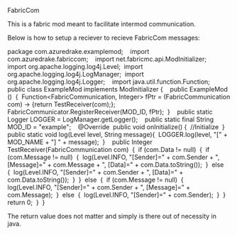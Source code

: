 FabricCom

This is a fabric mod meant to facilitate intermod communication.

Below is how to setup a reciever to recieve FabricCom messages:

package com.azuredrake.examplemod; 
 
import com.azuredrake.fabriccom; 
 
import net.fabricmc.api.ModInitializer; 
 
import org.apache.logging.log4j.Level; 
import org.apache.logging.log4j.LogManager; 
import org.apache.logging.log4j.Logger; 
 
import java.util.function.Function; 
 
public class ExampleMod implements ModInitializer { 
 
    public ExampleMod () 
    { 
        Function<FabricCommunication, Integer> fPtr = (FabricCommunication com) -> {return TestReceiver(com);}; 
        FabricCommunicator.RegisterReceiver(MOD_ID, fPtr); 
    } 
 
    public static Logger LOGGER = LogManager.getLogger(); 
 
    public static final String MOD_ID = "example"; 
 
    @Override 
    public void onInitialize() { 
        //Initialize 
    } 
 
    public static void log(Level level, String message){ 
        LOGGER.log(level, "[" + MOD_NAME + "] " + message); 
    } 
 
    public Integer TestReceiver(FabricCommunication com) 
    { 
        if (com.Data != null) 
        { 
            if (com.Message != null) 
            { 
                log(Level.INFO, "[Sender]=" + com.Sender + ", [Message]=" + com.Message + ", [Data]=" + com.Data.toString()); 
            } 
            else 
            { 
                log(Level.INFO, "[Sender]=" + com.Sender + ", [Data]=" + com.Data.toString()); 
            } 
        } 
        else 
        { 
            if (com.Message != null) 
            { 
                log(Level.INFO, "[Sender]=" + com.Sender + ", [Message]=" + com.Message); 
            } 
            else 
            { 
                log(Level.INFO, "[Sender]=" + com.Sender); 
            } 
        } 
        return 0; 
    } 
}
 

The return value does not matter and simply is there out of necessity in java.

 
